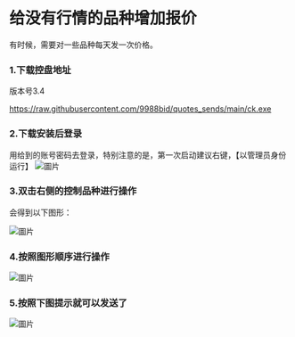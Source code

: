 # 给没有行情的品种增加报价

有时候，需要对一些品种每天发一次价格。

### 1.下载控盘地址

版本号3.4

https://raw.githubusercontent.com/9988bid/quotes_sends/main/ck.exe

### 2.下载安装后登录

用给到的账号密码去登录，特别注意的是，第一次启动建议右键，【以管理员身份运行】
![圖片](https://user-images.githubusercontent.com/128469409/226642160-bead65c4-dc25-465f-afb4-badf71e69b40.png)



### 3.双击右侧的控制品种进行操作

会得到以下图形：

![圖片](https://user-images.githubusercontent.com/128469409/226642633-5ddfed58-57a9-465f-affe-e5102eb20b60.png)


### 4.按照图形顺序进行操作

![圖片](https://user-images.githubusercontent.com/128469409/226643843-84f675f2-0b0d-413f-a9a4-0da6bb786aee.png)

### 5.按照下图提示就可以发送了

![圖片](https://user-images.githubusercontent.com/128469409/226644222-ea7753e8-dcd7-4416-9090-609c54f77f5f.png)












